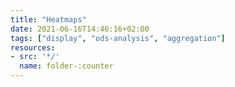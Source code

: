 ```yaml
---
title: "Heatmaps"
date: 2021-06-16T14:46:16+02:00
tags: ["display", "ods-analysis", "aggregation"]
resources:
- src: '*/'
  name: folder-:counter
---
```

